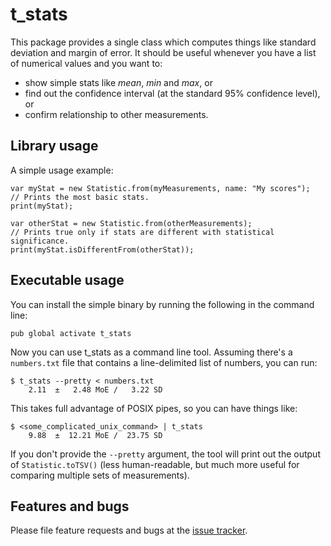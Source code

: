 # t_stats

This package provides a single class which computes things like standard
deviation and margin of error. It should be useful whenever you have a list 
of numerical values and you want to:

* show simple stats like _mean_, _min_ and _max_, or
* find out the confidence interval (at the standard 95% confidence level), or
* confirm relationship to other measurements. 

## Library usage

A simple usage example:

    var myStat = new Statistic.from(myMeasurements, name: "My scores");
    // Prints the most basic stats.
    print(myStat);
    
    var otherStat = new Statistic.from(otherMeasurements);
    // Prints true only if stats are different with statistical significance.
    print(myStat.isDifferentFrom(otherStat));

## Executable usage

You can install the simple binary by running the following in the command line:

    pub global activate t_stats

Now you can use t_stats as a command line tool. Assuming there's a `numbers.txt`
file that contains a line-delimited list of numbers, you can run:

    $ t_stats --pretty < numbers.txt
        2.11  ±   2.48 MoE /   3.22 SD

This takes full advantage of POSIX pipes, so you can have things like:

    $ <some_complicated_unix_command> | t_stats
        9.88  ±  12.21 MoE /  23.75 SD

If you don't provide the `--pretty` argument, the tool will print out
the output of `Statistic.toTSV()` (less human-readable, but much more
useful for comparing multiple sets of measurements).

## Features and bugs

Please file feature requests and bugs at the [issue tracker][tracker].

[tracker]: https://github.com/filiph/t_stats/issues
